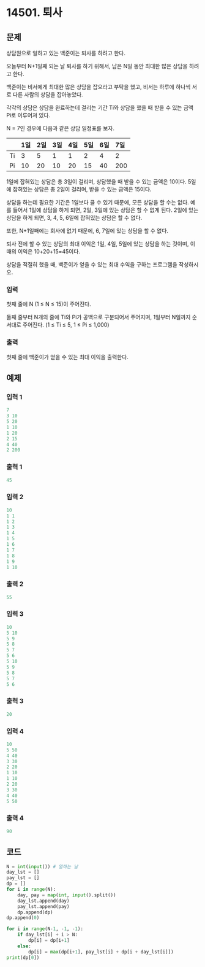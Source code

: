 # 14501. 퇴사

## 문제

상담원으로 일하고 있는 백준이는 퇴사를 하려고 한다.

오늘부터 N+1일째 되는 날 퇴사를 하기 위해서, 남은 N일 동안 최대한 많은 상담을 하려고 한다.

백준이는 비서에게 최대한 많은 상담을 잡으라고 부탁을 했고, 비서는 하루에 하나씩 서로 다른 사람의 상담을 잡아놓았다.

각각의 상담은 상담을 완료하는데 걸리는 기간 Ti와 상담을 했을 때 받을 수 있는 금액 Pi로 이루어져 있다.

N = 7인 경우에 다음과 같은 상담 일정표를 보자.

|      | 1일  | 2일  | 3일  | 4일  | 5일  | 6일  | 7일  |
| :--- | :--- | :--- | :--- | :--- | :--- | :--- | :--- |
| Ti   | 3    | 5    | 1    | 1    | 2    | 4    | 2    |
| Pi   | 10   | 20   | 10   | 20   | 15   | 40   | 200  |

1일에 잡혀있는 상담은 총 3일이 걸리며, 상담했을 때 받을 수 있는 금액은 10이다. 5일에 잡혀있는 상담은 총 2일이 걸리며, 받을 수 있는 금액은 15이다.

상담을 하는데 필요한 기간은 1일보다 클 수 있기 때문에, 모든 상담을 할 수는 없다. 예를 들어서 1일에 상담을 하게 되면, 2일, 3일에 있는 상담은 할 수 없게 된다. 2일에 있는 상담을 하게 되면, 3, 4, 5, 6일에 잡혀있는 상담은 할 수 없다.

또한, N+1일째에는 회사에 없기 때문에, 6, 7일에 있는 상담을 할 수 없다.

퇴사 전에 할 수 있는 상담의 최대 이익은 1일, 4일, 5일에 있는 상담을 하는 것이며, 이때의 이익은 10+20+15=45이다.

상담을 적절히 했을 때, 백준이가 얻을 수 있는 최대 수익을 구하는 프로그램을 작성하시오.



### 입력

첫째 줄에 N (1 ≤ N ≤ 15)이 주어진다.

둘째 줄부터 N개의 줄에 Ti와 Pi가 공백으로 구분되어서 주어지며, 1일부터 N일까지 순서대로 주어진다. (1 ≤ Ti ≤ 5, 1 ≤ Pi ≤ 1,000)

### 출력

첫째 줄에 백준이가 얻을 수 있는 최대 이익을 출력한다.





## 예제

### 입력 1

```python
7
3 10
5 20
1 10
1 20
2 15
4 40
2 200
```

### 출력 1

```python
45
```



### 입력 2

```python
10
1 1
1 2
1 3
1 4
1 5
1 6
1 7
1 8
1 9
1 10
```

### 출력 2

```python
55
```



### 입력 3

```python
10
5 10
5 9
5 8
5 7
5 6
5 10
5 9
5 8
5 7
5 6
```

### 출력 3

```python
20
```



### 입력 4

```python
10
5 50
4 40
3 30
2 20
1 10
1 10
2 20
3 30
4 40
5 50
```

### 출력 4

```python
90
```





## 코드

```python
N = int(input()) # 일하는 날
day_lst = []
pay_lst = []
dp = []
for i in range(N):
    day, pay = map(int, input().split())
    day_lst.append(day)
    pay_lst.append(pay)
    dp.append(dp)
dp.append(0)

for i in range(N-1, -1, -1):
    if day_lst[i] + i > N:
        dp[i] = dp[i+1]
    else:
        dp[i] = max(dp[i+1], pay_lst[i] + dp[i + day_lst[i]])
print(dp[0])
```













